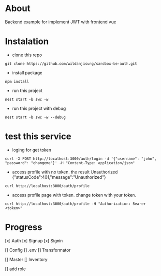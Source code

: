 # About
Backend example for implement JWT with frontend vue

# Instalation
- clone this repo
```
git clone https://github.com/wildanjisung/sandbox-be-auth.git
```
- install package
```
npm install
```
- run this project
```
nest start -b swc -w
```
- run this project with debug
```
nest start -b swc -w --debug
```

# test this service
- loging for get token
```
curl -X POST http://localhost:3000/auth/login -d '{"username": "john", "password": "changeme"}' -H "Content-Type: application/json"
```
- access profile with no token. the result Unauthorized {"statusCode":401,"message":"Unauthorized"}
```
curl http://localhost:3000/auth/profile
```
- access profile page with token. change token <token> with your token.
```
curl http://localhost:3000/auth/profile -H "Authorization: Bearer <token>"
```

# Progress
[x] Auth
  [x] Signup
  [x] Signin

[] Config
  [] .env
[] Transformator

[] Master
  [] Inventory

[] add role

